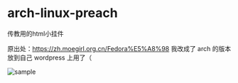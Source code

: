 # arch-linux-preach
传教用的html小挂件

原出处：https://zh.moegirl.org.cn/Fedora%E5%A8%98 
我改成了 arch 的版本放到自己 wordpress 上用了（ 

![sample](https://cloud.cx03.space/index.php/apps/files_sharing/publicpreview/JktCsgfjBSYXpyG?x=3821&y=1292&a=true&file=2021-06-13%252017-51-30%2520%25E7%259A%2584%25E5%25B1%258F%25E5%25B9%2595%25E6%2588%25AA%25E5%259B%25BE.png&scalingup=0)
